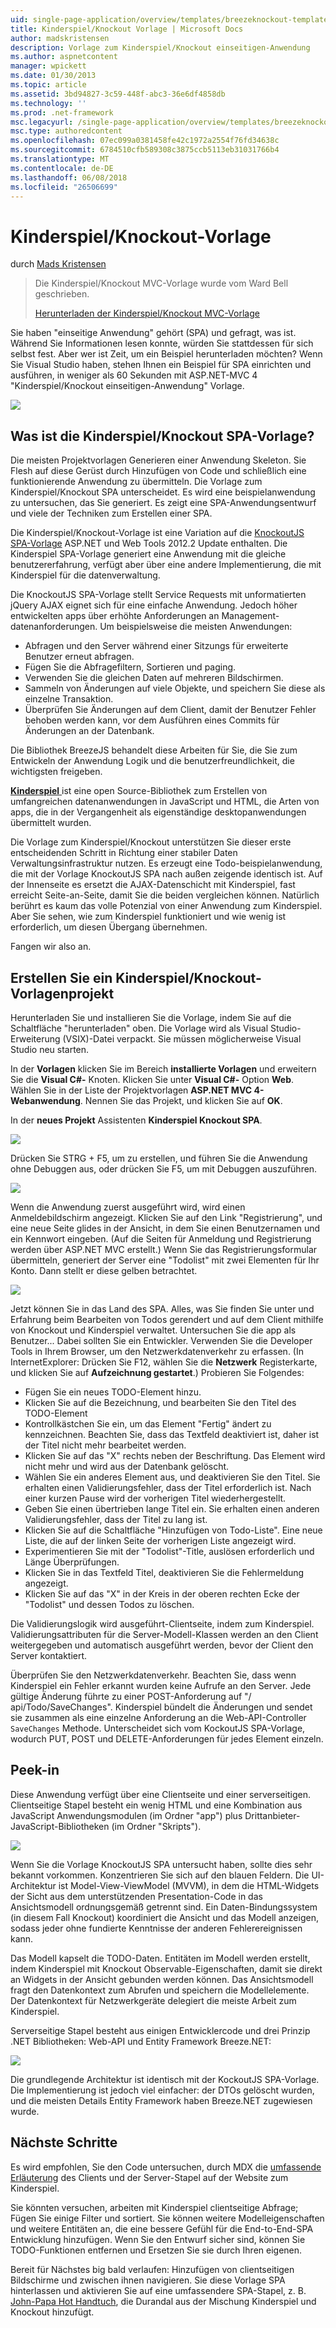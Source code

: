 ```yaml
---
uid: single-page-application/overview/templates/breezeknockout-template
title: Kinderspiel/Knockout Vorlage | Microsoft Docs
author: madskristensen
description: Vorlage zum Kinderspiel/Knockout einseitigen-Anwendung
ms.author: aspnetcontent
manager: wpickett
ms.date: 01/30/2013
ms.topic: article
ms.assetid: 3bd94827-3c59-448f-abc3-36e6df4858db
ms.technology: ''
ms.prod: .net-framework
msc.legacyurl: /single-page-application/overview/templates/breezeknockout-template
msc.type: authoredcontent
ms.openlocfilehash: 07ec099a0381458fe42c1972a2554f76fd34638c
ms.sourcegitcommit: 6784510cfb589308c3875ccb5113eb31031766b4
ms.translationtype: MT
ms.contentlocale: de-DE
ms.lasthandoff: 06/08/2018
ms.locfileid: "26506699"
---
```

<a name="breezeknockout-template"></a>Kinderspiel/Knockout-Vorlage
====================
durch [Mads Kristensen](https://github.com/madskristensen)

> Die Kinderspiel/Knockout MVC-Vorlage wurde vom Ward Bell geschrieben.
> 
> [Herunterladen der Kinderspiel/Knockout MVC-Vorlage](https://go.microsoft.com/fwlink/?LinkId=282649)


Sie haben "einseitige Anwendung" gehört (SPA) und gefragt, was ist. Während Sie Informationen lesen konnte, würden Sie stattdessen für sich selbst fest. Aber wer ist Zeit, um ein Beispiel herunterladen möchten? Wenn Sie Visual Studio haben, stehen Ihnen ein Beispiel für SPA einrichten und ausführen, in weniger als 60 Sekunden mit ASP.NET-MVC 4 "Kinderspiel/Knockout einseitigen-Anwendung" Vorlage.

![](http://www.breezejs.com/sites/all/images/spa-template/ZephyrRunning.png)

## <a name="what-is-the-breezeknockout-spa-template"></a>Was ist die Kinderspiel/Knockout SPA-Vorlage?

Die meisten Projektvorlagen Generieren einer Anwendung Skeleton. Sie Flesh auf diese Gerüst durch Hinzufügen von Code und schließlich eine funktionierende Anwendung zu übermitteln. Die Vorlage zum Kinderspiel/Knockout SPA unterscheidet. Es wird eine beispielanwendung zu untersuchen, das Sie generiert. Es zeigt eine SPA-Anwendungsentwurf und viele der Techniken zum Erstellen einer SPA.

Die Kinderspiel/Knockout-Vorlage ist eine Variation auf die [KnockoutJS SPA-Vorlage](../introduction/knockoutjs-template.md) ASP.NET und Web Tools 2012.2 Update enthalten. Die Kinderspiel SPA-Vorlage generiert eine Anwendung mit die gleiche benutzererfahrung, verfügt aber über eine andere Implementierung, die mit Kinderspiel für die datenverwaltung.

Die KnockoutJS SPA-Vorlage stellt Service Requests mit unformatierten jQuery AJAX eignet sich für eine einfache Anwendung. Jedoch höher entwickelten apps über erhöhte Anforderungen an Management-datenanforderungen. Um beispielsweise die meisten Anwendungen:

- Abfragen und den Server während einer Sitzungs für erweiterte Benutzer erneut abfragen.
- Fügen Sie die Abfragefiltern, Sortieren und paging.
- Verwenden Sie die gleichen Daten auf mehreren Bildschirmen.
- Sammeln von Änderungen auf viele Objekte, und speichern Sie diese als einzelne Transaktion.
- Überprüfen Sie Änderungen auf dem Client, damit der Benutzer Fehler behoben werden kann, vor dem Ausführen eines Commits für Änderungen an der Datenbank.

Die Bibliothek BreezeJS behandelt diese Arbeiten für Sie, die Sie zum Entwickeln der Anwendung Logik und die benutzerfreundlichkeit, die wichtigsten freigeben.

[**Kinderspiel** ](http://www.breezejs.com/?utm_source=ms-spa) ist eine open Source-Bibliothek zum Erstellen von umfangreichen datenanwendungen in JavaScript und HTML, die Arten von apps, die in der Vergangenheit als eigenständige desktopanwendungen übermittelt wurden.

Die Vorlage zum Kinderspiel/Knockout unterstützen Sie dieser erste entscheidenden Schritt in Richtung einer stabiler Daten Verwaltungsinfrastruktur nutzen. Es erzeugt eine Todo-beispielanwendung, die mit der Vorlage KnockoutJS SPA nach außen zeigende identisch ist. Auf der Innenseite es ersetzt die AJAX-Datenschicht mit Kinderspiel, fast erreicht Seite-an-Seite, damit Sie die beiden vergleichen können. Natürlich berührt es kaum das volle Potenzial von einer Anwendung zum Kinderspiel. Aber Sie sehen, wie zum Kinderspiel funktioniert und wie wenig ist erforderlich, um diesen Übergang übernehmen.

Fangen wir also an.

## <a name="create-a-breezeknockout-template-project"></a>Erstellen Sie ein Kinderspiel/Knockout-Vorlagenprojekt

Herunterladen Sie und installieren Sie die Vorlage, indem Sie auf die Schaltfläche "herunterladen" oben. Die Vorlage wird als Visual Studio-Erweiterung (VSIX)-Datei verpackt. Sie müssen möglicherweise Visual Studio neu starten.

In der **Vorlagen** klicken Sie im Bereich **installierte Vorlagen** und erweitern Sie die **Visual C#-** Knoten. Klicken Sie unter **Visual C#-** Option **Web**. Wählen Sie in der Liste der Projektvorlagen **ASP.NET MVC 4-Webanwendung**. Nennen Sie das Projekt, und klicken Sie auf **OK**.

In der **neues Projekt** Assistenten **Kinderspiel Knockout SPA**.

![](http://www.breezejs.com/sites/all/images/spa-template/SelectBreezeKOSpaTemplate.png)

Drücken Sie STRG + F5, um zu erstellen, und führen Sie die Anwendung ohne Debuggen aus, oder drücken Sie F5, um mit Debuggen auszuführen.

![](http://www.breezejs.com/sites/all/images/spa-template/ZephyrRunning.png)

Wenn die Anwendung zuerst ausgeführt wird, wird einen Anmeldebildschirm angezeigt. Klicken Sie auf den Link "Registrierung", und eine neue Seite glides in der Ansicht, in dem Sie einen Benutzernamen und ein Kennwort eingeben. (Auf die Seiten für Anmeldung und Registrierung werden über ASP.NET MVC erstellt.) Wenn Sie das Registrierungsformular übermitteln, generiert der Server eine "Todolist" mit zwei Elementen für Ihr Konto. Dann stellt er diese gelben betrachtet.

![](http://www.breezejs.com/sites/all/images/spa-template/TodoList.png)

Jetzt können Sie in das Land des SPA. Alles, was Sie finden Sie unter und Erfahrung beim Bearbeiten von Todos gerendert und auf dem Client mithilfe von Knockout und Kinderspiel verwaltet. Untersuchen Sie die app als Benutzer... Dabei sollten Sie ein Entwickler. Verwenden Sie die Developer Tools in Ihrem Browser, um den Netzwerkdatenverkehr zu erfassen. (In InternetExplorer: Drücken Sie F12, wählen Sie die **Netzwerk** Registerkarte, und klicken Sie auf **Aufzeichnung gestartet**.) Probieren Sie Folgendes:

- Fügen Sie ein neues TODO-Element hinzu.
- Klicken Sie auf die Bezeichnung, und bearbeiten Sie den Titel des TODO-Element
- Kontrollkästchen Sie ein, um das Element "Fertig" ändert zu kennzeichnen. Beachten Sie, dass das Textfeld deaktiviert ist, daher ist der Titel nicht mehr bearbeitet werden.
- Klicken Sie auf das "X" rechts neben der Beschriftung. Das Element wird nicht mehr und wird aus der Datenbank gelöscht.
- Wählen Sie ein anderes Element aus, und deaktivieren Sie den Titel. Sie erhalten einen Validierungsfehler, dass der Titel erforderlich ist. Nach einer kurzen Pause wird der vorherigen Titel wiederhergestellt.
- Geben Sie einen übertrieben lange Titel ein. Sie erhalten einen anderen Validierungsfehler, dass der Titel zu lang ist.
- Klicken Sie auf die Schaltfläche "Hinzufügen von Todo-Liste". Eine neue Liste, die auf der linken Seite der vorherigen Liste angezeigt wird.
- Experimentieren Sie mit der "Todolist"-Title, auslösen erforderlich und Länge Überprüfungen.
- Klicken Sie in das Textfeld Titel, deaktivieren Sie die Fehlermeldung angezeigt.
- Klicken Sie auf das "X" in der Kreis in der oberen rechten Ecke der "Todolist" und dessen Todos zu löschen.

Die Validierungslogik wird ausgeführt-Clientseite, indem zum Kinderspiel. Validierungsattributen für die Server-Modell-Klassen werden an den Client weitergegeben und automatisch ausgeführt werden, bevor der Client den Server kontaktiert.

Überprüfen Sie den Netzwerkdatenverkehr. Beachten Sie, dass wenn Kinderspiel ein Fehler erkannt wurden keine Aufrufe an den Server. Jede gültige Änderung führte zu einer POST-Anforderung auf "/ api/Todo/SaveChanges". Kinderspiel bündelt die Änderungen und sendet sie zusammen als eine einzelne Anforderung an die Web-API-Controller `SaveChanges` Methode. Unterscheidet sich vom KockoutJS SPA-Vorlage, wodurch PUT, POST und DELETE-Anforderungen für jedes Element einzeln.

## <a name="peek-inside"></a>Peek-in

Diese Anwendung verfügt über eine Clientseite und einer serverseitigen. Clientseitige Stapel besteht ein wenig HTML und eine Kombination aus JavaScript Anwendungsmodulen (im Ordner "app") plus Drittanbieter-JavaScript-Bibliotheken (im Ordner "Skripts").

![](http://www.breezejs.com/sites/all/images/spa-template/ClientArchitecture.png)

Wenn Sie die Vorlage KnockoutJS SPA untersucht haben, sollte dies sehr bekannt vorkommen. Konzentrieren Sie sich auf den blauen Feldern. Die UI-Architektur ist Model-View-ViewModel (MVVM), in dem die HTML-Widgets der Sicht aus dem unterstützenden Presentation-Code in das Ansichtsmodell ordnungsgemäß getrennt sind. Ein Daten-Bindungssystem (in diesem Fall Knockout) koordiniert die Ansicht und das Modell anzeigen, sodass jeder ohne fundierte Kenntnisse der anderen Fehlerereignissen kann.

Das Modell kapselt die TODO-Daten. Entitäten im Modell werden erstellt, indem Kinderspiel mit Knockout Observable-Eigenschaften, damit sie direkt an Widgets in der Ansicht gebunden werden können. Das Ansichtsmodell fragt den Datenkontext zum Abrufen und speichern die Modellelemente. Der Datenkontext für Netzwerkgeräte delegiert die meiste Arbeit zum Kinderspiel.

Serverseitige Stapel besteht aus einigen Entwicklercode und drei Prinzip .NET Bibliotheken: Web-API und Entity Framework Breeze.NET:

![](http://www.breezejs.com/sites/all/images/spa-template/ServerArchitecture.png)

Die grundlegende Architektur ist identisch mit der KockoutJS SPA-Vorlage. Die Implementierung ist jedoch viel einfacher: der DTOs gelöscht wurden, und die meisten Details Entity Framework haben Breeze.NET zugewiesen wurde.

## <a name="next-steps"></a>Nächste Schritte

Es wird empfohlen, Sie den Code untersuchen, durch MDX die [umfassende Erläuterung](http://www.breezejs.com/spa-template?utm_source=ms-spa) des Clients und der Server-Stapel auf der Website zum Kinderspiel.

Sie könnten versuchen, arbeiten mit Kinderspiel clientseitige Abfrage; Fügen Sie einige Filter und sortiert. Sie können weitere Modelleigenschaften und weitere Entitäten an, die eine bessere Gefühl für die End-to-End-SPA Entwicklung hinzufügen. Wenn Sie den Entwurf sicher sind, können Sie TODO-Funktionen entfernen und Ersetzen Sie sie durch Ihren eigenen.

Bereit für Nächstes big bald verlaufen: Hinzufügen von clientseitigen Bildschirme und zwischen ihnen navigieren. Sie diese Vorlage SPA hinterlassen und aktivieren Sie auf eine umfassendere SPA-Stapel, z. B. [John-Papa Hot Handtuch](https://github.com/johnpapa/HotTowel#readme "Hot Handtuch"), die Durandal aus der Mischung Kinderspiel und Knockout hinzufügt.

